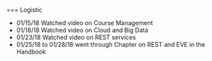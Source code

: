 ===
Logistic

* 01/15/18 Watched video on Course Management
* 01/18/18 Watched video on Cloud and Big Data
* 01/23/18 Watched video on REST services
* 01/25/18 to 01/28/18 went through Chapter on REST and EVE in the Handbook

